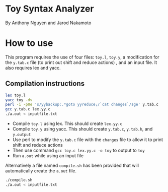 # Toy Syntax Analyzer
By Anthony Nguyen and Jarod Nakamoto

# How to use
This program requires the use of four files:  `toy.l`, `toy.y`, a modification for the `y.tab.c` file (to print out shift and reduce actions) , and an input file.
It also requires lex and yacc. 

## Compilation instructions
```bash
lex toy.l
yacc toy -dv
perl -i -p0e 's/yybackup:.*goto yyreduce;/`cat changes`/sge' y.tab.c
gcc y.tab.c lex.yy.c
./a.out < inputfile.txt
```

* Compile `toy.l` using lex. This should create `lex.yy.c`
* Compile `toy.y` using yacc. This should create `y.tab.c`, `y.tab.h`, and `y.output`
* Use perl to modify the `y.tab.c` file with the `changes` file to allow it to print shift and reduce actions
* Then use command `gcc toy.c lex.yy.c -o toy` to output to `toy`
* Run `a.out` while using an input file

Alternatively a file named `compile.sh` has been provided that will automatically create the `a.out` file.

```bash
./compile.sh
./a.out < inputfile.txt
```
